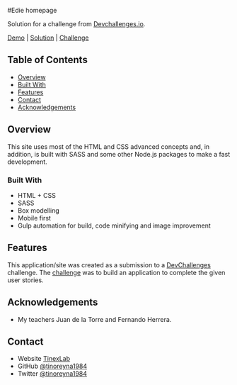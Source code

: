 #Edie homepage

Solution for a challenge from [Devchallenges.io](http://devchallenges.io).

[Demo](https://tino-devchallenges-07.netlify.app) | 
[Solution](https://github.com/tinoreyna1984/devchallenges-07) | 
[Challenge](https://devchallenges.io/challenges/xobQBuf8zWWmiYMIAZe0)

<!-- TABLE OF CONTENTS -->

## Table of Contents

- [Overview](#overview)
- [Built With](#built-with)
- [Features](#features)
- [Contact](#contact)
- [Acknowledgements](#acknowledgements)

## Overview

This site uses most of the HTML and CSS advanced concepts and, in addition, is built with SASS and some other Node.js packages to make a fast development.

### Built With

- HTML + CSS
- SASS
- Box modelling
- Mobile first
- Gulp automation for build, code minifying and image improvement

## Features

This application/site was created as a submission to a [DevChallenges](https://devchallenges.io/challenges) challenge. The [challenge](https://devchallenges.io/challenges/xobQBuf8zWWmiYMIAZe0) was to build an application to complete the given user stories.

## Acknowledgements

- My teachers Juan de la Torre and Fernando Herrera.

## Contact

- Website [TinexLab](https://tinexlab.vercel.app)
- GitHub [@tinoreyna1984](https://github.com/tinoreyna1984)
- Twitter [@tinoreyna1984](https://twitter.com/tinoreyna1984)
